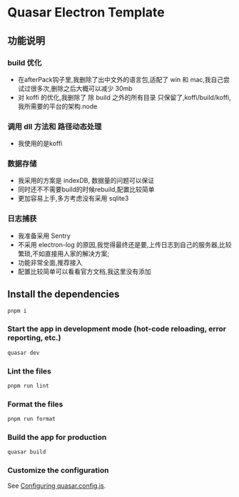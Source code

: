 # Quasar Electron Template

## 功能说明

### build 优化
- 在afterPack钩子里,我删除了出中文外的语言包,适配了 win 和 mac,我自己尝试过很多次,删除之后大概可以减少 30mb
- 对 koffi 的优化,我删除了 除 build 之外的所有目录 只保留了,koffi/build/koffi,我所需要的平台的架构.node


### 调用 dll 方法和 路径动态处理
- 我使用的是koffi

### 数据存储
- 我采用的方案是 indexDB, 数据量的问题可以保证
- 同时还不不需要build的时候rebuild,配置比较简单
- 更加容易上手,多方考虑没有采用 sqlite3

### 日志捕获
- 我准备采用 Sentry
- 不采用 electron-log 的原因,我觉得最终还是要,上传日志到自己的服务器,比较繁琐,不如直接用人家的解决方案;
- 功能非常全面,推荐接入
- 配置比较简单可以看看官方文档,我这里没有添加

## Install the dependencies

```bash
pnpm i
```

### Start the app in development mode (hot-code reloading, error reporting, etc.)

```bash
quasar dev
```

### Lint the files

```bash
pnpm run lint
```

### Format the files

```bash
pnpm run format
```

### Build the app for production

```bash
quasar build
```

### Customize the configuration

See [Configuring quasar.config.js](https://v2.quasar.dev/quasar-cli-webpack/quasar-config-js).
